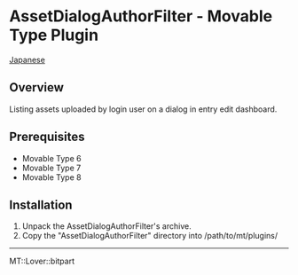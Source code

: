 AssetDialogAuthorFilter - Movable Type Plugin
=================

[Japanese](README.ja.md)

## Overview

Listing assets uploaded by login user on a dialog in entry edit dashboard.

## Prerequisites

* Movable Type 6
* Movable Type 7
* Movable Type 8

## Installation

1. Unpack the AssetDialogAuthorFilter's archive.
1. Copy the "AssetDialogAuthorFilter" directory into /path/to/mt/plugins/


---

MT::Lover::bitpart
